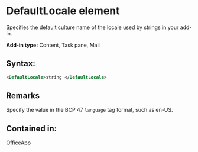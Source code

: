 
# DefaultLocale element
Specifies the default culture name of the locale used by strings in your add-in.

 **Add-in type:** Content, Task pane, Mail


## Syntax:


```XML
<DefaultLocale>string </DefaultLocale>
```


## Remarks

Specify the value in the BCP 47  `language` tag format, such as en-US.


## Contained in:

[OfficeApp](https://dev.office.com/reference/add-ins/manifest/officeapp)

